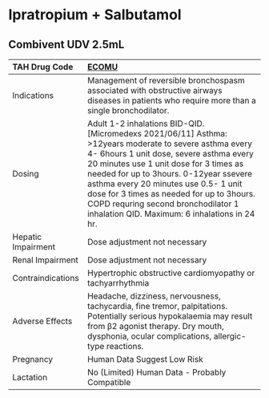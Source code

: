 # Ipratropium + Salbutamol

## Combivent UDV 2.5mL

| TAH Drug Code      | [ECOMU](https://www.tahsda.org.tw/drugs/hissearch.php?drug_code=ECOMU)                                                                                                                                                                                                                                                                                                                                              |
|:-------------------|:--------------------------------------------------------------------------------------------------------------------------------------------------------------------------------------------------------------------------------------------------------------------------------------------------------------------------------------------------------------------------------------------------------------------|
| Indications        | Management of reversible bronchospasm associated with obstructive airways diseases in patients who require more than a single bronchodilator.                                                                                                                                                                                                                                                                       |
| Dosing             | Adult 1-2 inhalations BID-QID. [Micromedexs 2021/06/11] Asthma: >12years moderate to severe asthma every 4- 6hours 1 unit dose, severe asthma every 20 minutes use 1 unit dose for 3 times as needed for up to 3hours. 0-12year ssevere asthma every 20 minutes use 0.5- 1 unit dose for 3 times as needed for up to 3hours. COPD requring second bronchodilator 1 inhalation QID. Maximum: 6 inhalations in 24 hr. |
| Hepatic Impairment | Dose adjustment not necessary                                                                                                                                                                                                                                                                                                                                                                                       |
| Renal Impairment   | Dose adjustment not necessary                                                                                                                                                                                                                                                                                                                                                                                       |
| Contraindications  | Hypertrophic obstructive cardiomyopathy or tachyarrhythmia                                                                                                                                                                                                                                                                                                                                                          |
| Adverse Effects    | Headache, dizziness, nervousness, tachycardia, fine tremor, palpitations. Potentially serious hypokalaemia may result from β2 agonist therapy. Dry mouth, dysphonia, ocular complications, allergic-type reactions.                                                                                                                                                                                                 |
| Pregnancy          | Human Data Suggest Low Risk                                                                                                                                                                                                                                                                                                                                                                                         |
| Lactation          | No (Limited) Human Data - Probably Compatible                                                                                                                                                                                                                                                                                                                                                                       |

